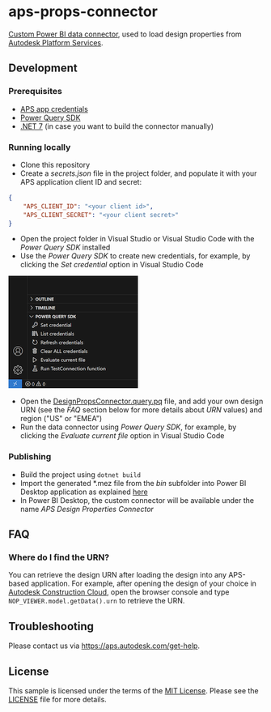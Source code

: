 # aps-props-connector

[Custom Power BI data connector](https://learn.microsoft.com/en-us/power-bi/connect-data/desktop-connector-extensibility), used to load design properties from [Autodesk Platform Services](https://aps.autodesk.com).

## Development

### Prerequisites

- [APS app credentials](https://forge.autodesk.com/en/docs/oauth/v2/tutorials/create-app)
- [Power Query SDK](https://learn.microsoft.com/en-us/power-query/install-sdk)
- [.NET 7](https://dotnet.microsoft.com/en-us/download/dotnet/7.0) (in case you want to build the connector manually)

### Running locally

- Clone this repository
- Create a _secrets.json_ file in the project folder, and populate it with your APS application client ID and secret:

```json
{
    "APS_CLIENT_ID": "<your client id>",
    "APS_CLIENT_SECRET": "<your client secret>"
}
```

- Open the project folder in Visual Studio or Visual Studio Code with the _Power Query SDK_ installed
- Use the _Power Query SDK_ to create new credentials, for example, by clicking the _Set credential_ option in Visual Studio Code

![Set credential](./docs/set-credential.png)

- Open the [DesignPropsConnector.query.pq](./DesignPropsConnector.query.pq) file, and add your own design URN (see the _FAQ_ section below for more details about _URN_ values) and region ("US" or "EMEA")
- Run the data connector using  _Power Query SDK_, for example, by clicking the _Evaluate current file_ option in Visual Studio Code

### Publishing

- Build the project using `dotnet build`
- Import the generated *.mez file from the _bin_ subfolder into Power BI Desktop application as explained [here](https://learn.microsoft.com/en-us/power-bi/connect-data/desktop-connector-extensibility#custom-connectors)
- In Power BI Desktop, the custom connector will be available under the name _APS Design Properties Connector_

## FAQ

### Where do I find the URN?

You can retrieve the design URN after loading the design into any APS-based application. For example, after opening the design of your choice in [Autodesk Construction Cloud](https://construction.autodesk.com), open the browser console and type `NOP_VIEWER.model.getData().urn` to retrieve the URN.

## Troubleshooting

Please contact us via https://aps.autodesk.com/get-help.

## License

This sample is licensed under the terms of the [MIT License](http://opensource.org/licenses/MIT). Please see the [LICENSE](LICENSE) file for more details.
